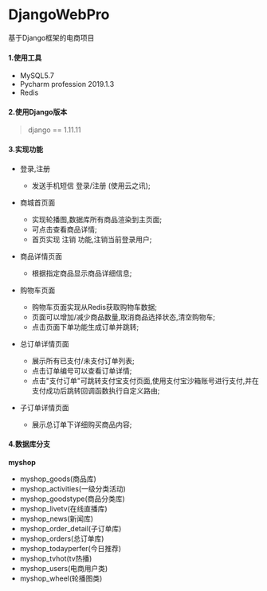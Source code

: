 # DjangoWebPro
基于Django框架的电商项目

#### 1.使用工具
- MySQL5.7
- Pycharm profession 2019.1.3
- Redis

#### 2.使用Django版本
> django == 1.11.11

#### 3.实现功能
- 登录,注册
  - 发送手机短信 登录/注册 (使用云之讯);
  
- 商城首页面
  - 实现轮播图,数据库所有商品渲染到主页面;
  - 可点击查看商品详情;
  - 首页实现 注销 功能,注销当前登录用户;
  
- 商品详情页面
  - 根据指定商品显示商品详细信息;
  
- 购物车页面
  - 购物车页面实现从Redis获取购物车数据;
  - 页面可以增加/减少商品数量,取消商品选择状态,清空购物车;
  - 点击页面下单功能生成订单并跳转;
  
- 总订单详情页面
  - 展示所有已支付/未支付订单列表;
  - 点击订单编号可以查看订单详情;
  - 点击"支付订单"可跳转支付宝支付页面,使用支付宝沙箱账号进行支付,并在支付成功后跳转回调函数执行自定义路由;
  
- 子订单详情页面
  - 展示总订单下详细购买商品内容;
  
#### 4.数据库分支
**myshop**
  - myshop_goods(商品库)
  - myshop_activities(一级分类活动)
  - myshop_goodstype(商品分类库)
  - myshop_livetv(在线直播库)
  - myshop_news(新闻库)
  - myshop_order_detail(子订单库)
  - myshop_orders(总订单库)
  - myshop_todayperfer(今日推荐)
  - myshop_tvhot(tv热播)
  - myshop_users(电商用户类)
  - myshop_wheel(轮播图类)
